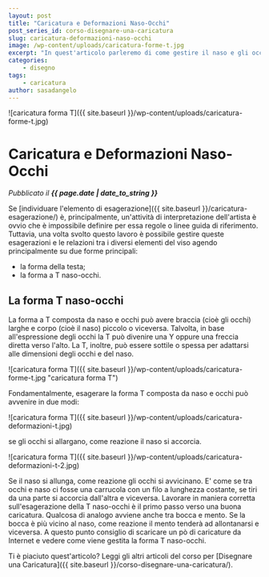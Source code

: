 ```yaml
---
layout: post
title: "Caricatura e Deformazioni Naso-Occhi"
post_series_id: corso-disegnare-una-caricatura
slug: caricatura-deformazioni-naso-occhi
image: /wp-content/uploads/caricatura-forme-t.jpg
excerpt: "In quest'articolo parleremo di come gestire il naso e gli occhi in una caricatura"
categories:
    - disegno
tags:
    - caricatura
author: sasadangelo
---
```


![caricatura forma T]({{ site.baseurl }}/wp-content/uploads/caricatura-forme-t.jpg)

# Caricatura e Deformazioni Naso-Occhi
_Pubblicato il **{{ page.date | date_to_string }}**_

Se [individuare l'elemento di esagerazione]({{ site.baseurl }}/caricatura-esagerazione/) è, principalmente, un'attività di interpretazione dell'artista è ovvio che è impossibile definire per essa regole o linee guida di riferimento. Tuttavia, una volta svolto questo lavoro è possibile gestire queste esagerazioni e le relazioni tra i diversi elementi del viso agendo principalmente su due forme principali:

- la forma della testa;
- la forma a T naso-occhi.

## La forma T naso-occhi

La forma a T composta da naso e occhi può avere braccia (cioè gli occhi) larghe e corpo (cioè il naso) piccolo o viceversa. Talvolta, in base all'espressione degli occhi la T può divenire una Y oppure una freccia diretta verso l'alto. La T, inoltre, può essere sottile o spessa per adattarsi alle dimensioni degli occhi e del naso.

![caricatura forma T]({{ site.baseurl }}/wp-content/uploads/caricatura-forme-t.jpg "caricatura forma T")

Fondamentalmente, esagerare la forma T composta da naso e occhi può avvenire in due modi:

![caricatura forma T]({{ site.baseurl }}/wp-content/uploads/caricatura-deformazioni-t.jpg)

se gli occhi si allargano, come reazione il naso si accorcia.

![caricatura forma T]({{ site.baseurl }}/wp-content/uploads/caricatura-deformazioni-t-2.jpg)

Se il naso si allunga, come reazione gli occhi si avvicinano. E' come se tra occhi e naso ci fosse una carrucola con un filo a lunghezza costante, se tiri da una parte si accorcia dall'altra e viceversa. Lavorare in maniera corretta sull'esagerazione della T naso-occhi è il primo passo verso una buona caricatura. Qualcosa di analogo avviene anche tra bocca e mento. Se la bocca è più vicino al naso, come reazione il mento tenderà ad allontanarsi e viceversa. A questo punto consiglio di scaricare un pò di caricature da Internet e vedere come viene gestita la forma T naso-occhi.

Ti è piaciuto quest'articolo? Leggi gli altri articoli del corso per [Disegnare una Caricatura]({{ site.baseurl }}/corso-disegnare-una-caricatura/).
